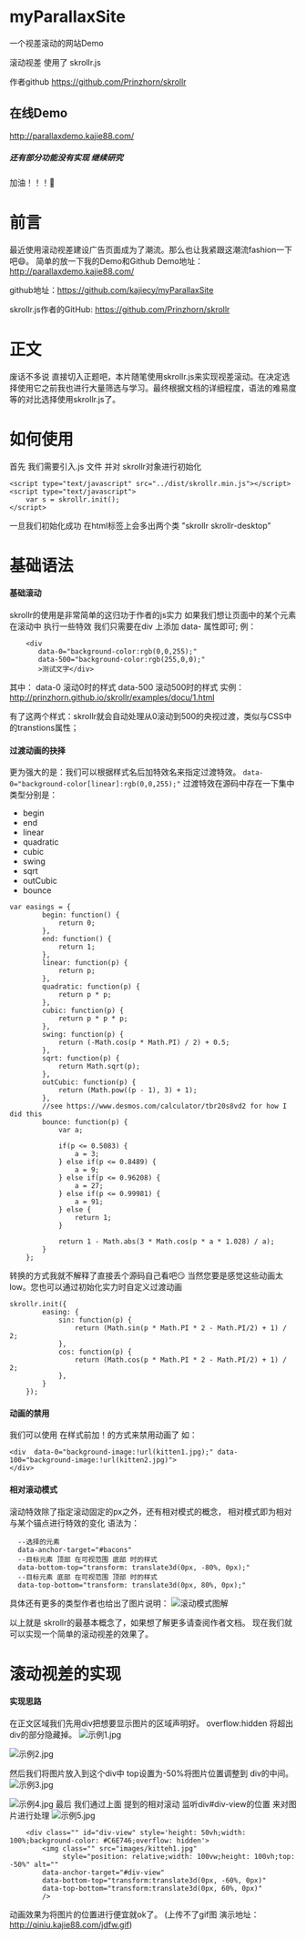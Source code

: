 # myParallaxSite
一个视差滚动的网站Demo

滚动视差 使用了 skrollr.js

作者github https://github.com/Prinzhorn/skrollr

## 在线Demo
http://parallaxdemo.kajie88.com/

##### 还有部分功能没有实现 继续研究
加油！！！💪




# 前言
最近使用滚动视差建设广告页面成为了潮流。那么也让我紧跟这潮流fashion一下吧😄。
简单的放一下我的Demo和Github
Demo地址：http://parallaxdemo.kajie88.com/

github地址：https://github.com/kajiecy/myParallaxSite

skrollr.js作者的GitHub: https://github.com/Prinzhorn/skrollr
# 正文
废话不多说 直接切入正题吧，本片随笔使用skrollr.js来实现视差滚动。在决定选择使用它之前我也进行大量筛选与学习。最终根据文档的详细程度，语法的难易度等的对比选择使用skrollr.js了。
# 如何使用
首先 我们需要引入.js 文件 并对 skrollr对象进行初始化
```
<script type="text/javascript" src="../dist/skrollr.min.js"></script>
<script type="text/javascript">
    var s = skrollr.init();
</script>
```
一旦我们初始化成功 在html标签上会多出两个类 "skrollr skrollr-desktop"
# 基础语法
#### 基础滚动
skrollr的使用是非常简单的这归功于作者的js实力
如果我们想让页面中的某个元素在滚动中 执行一些特效 我们只需要在div 上添加
data- 属性即可;
例：
```
    <div 
       data-0="background-color:rgb(0,0,255);" 
       data-500="background-color:rgb(255,0,0);"
       >测试文字</div>
``` 
其中：
data-0   滚动0时的样式
data-500 滚动500时的样式 
实例：http://prinzhorn.github.io/skrollr/examples/docu/1.html

有了这两个样式：skrollr就会自动处理从0滚动到500的央视过渡，类似与CSS中的transtions属性；
#### 过渡动画的抉择
更为强大的是：我们可以根据样式名后加特效名来指定过渡特效。
`data-0="background-color[linear]:rgb(0,0,255);"`
过渡特效在源码中存在一下集中类型分别是：
- begin 
- end
- linear
- quadratic
- cubic
- swing
- sqrt
- outCubic
- bounce
```
var easings = {
		begin: function() {
			return 0;
		},
		end: function() {
			return 1;
		},
		linear: function(p) {
            return p;
        },
		quadratic: function(p) {
			return p * p;
		},
		cubic: function(p) {
			return p * p * p;
		},
		swing: function(p) {
			return (-Math.cos(p * Math.PI) / 2) + 0.5;
		},
		sqrt: function(p) {
			return Math.sqrt(p);
		},
		outCubic: function(p) {
			return (Math.pow((p - 1), 3) + 1);
		},
		//see https://www.desmos.com/calculator/tbr20s8vd2 for how I did this
		bounce: function(p) {
			var a;

			if(p <= 0.5083) {
				a = 3;
			} else if(p <= 0.8489) {
				a = 9;
			} else if(p <= 0.96208) {
				a = 27;
			} else if(p <= 0.99981) {
				a = 91;
			} else {
				return 1;
			}

			return 1 - Math.abs(3 * Math.cos(p * a * 1.028) / a);
		}
	};
```
转换的方式我就不解释了直接丢个源码自己看吧😏
当然您要是感觉这些动画太low。您也可以通过初始化实力时自定义过渡动画
```
skrollr.init({
		easing: {
			sin: function(p) {
				return (Math.sin(p * Math.PI * 2 - Math.PI/2) + 1) / 2;
			},
			cos: function(p) {
				return (Math.cos(p * Math.PI * 2 - Math.PI/2) + 1) / 2;
			},
		}
	});
```
#### 动画的禁用
我们可以使用 在样式前加！的方式来禁用动画了
如：
```
<div  data-0="background-image:!url(kitten1.jpg);" data-100="background-image:!url(kitten2.jpg)">
</div>
```
#### 相对滚动模式
滚动特效除了指定滚动固定的px之外，还有相对模式的概念，
相对模式即为相对与某个锚点进行特效的变化
语法为：
```
  --选择的元素
  data-anchor-target="#bacons" 
  --目标元素 顶部 在可视范围 底部 时的样式
  data-bottom-top="transform: translate3d(0px, -80%, 0px);" 
  --目标元素 底部 在可视范围 顶部 时的样式
  data-top-bottom="transform: translate3d(0px, 80%, 0px);"
```
具体还有更多的类型作者也给出了图片说明：
![滚动模式图解](https://upload-images.jianshu.io/upload_images/12326681-5d19a254b552d121.jpg?imageMogr2/auto-orient/strip%7CimageView2/2/w/1240)

以上就是 skrollr的最基本概念了，如果想了解更多请查阅作者文档。
现在我们就可以实现一个简单的滚动视差的效果了。
# 滚动视差的实现
#### 实现思路
在正文区域我们先用div把想要显示图片的区域声明好。
overflow:hidden 将超出div的部分隐藏掉。
![示例1.jpg](https://upload-images.jianshu.io/upload_images/12326681-6890851f78412a3d.jpg?imageMogr2/auto-orient/strip%7CimageView2/2/w/1240)

![示例2.jpg](https://upload-images.jianshu.io/upload_images/12326681-75d7c35c3e6e1cc3.jpg?imageMogr2/auto-orient/strip%7CimageView2/2/w/1240)

然后我们将图片放入到这个div中 top设置为-50%将图片位置调整到 div的中间。
![示例3.jpg](https://upload-images.jianshu.io/upload_images/12326681-a2b1d20dd352f327.jpg?imageMogr2/auto-orient/strip%7CimageView2/2/w/1240)

![示例4.jpg](https://upload-images.jianshu.io/upload_images/12326681-08117e57417e9924.jpg?imageMogr2/auto-orient/strip%7CimageView2/2/w/1240)
最后 我们通过上面 提到的相对滚动  监听div#div-view的位置  来对图片进行处理 
![示例5.jpg](https://upload-images.jianshu.io/upload_images/12326681-09d44c4b447cc5b2.jpg?imageMogr2/auto-orient/strip%7CimageView2/2/w/1240)

```
    <div class="" id="div-view" style='height: 50vh;width: 100%;background-color: #C6E746;overflow: hidden'>
        <img class="" src="images/kitteh1.jpg"
             style="position: relative;width: 100vw;height: 100vh;top: -50%" alt=""
        data-anchor-target="#div-view"
        data-bottom-top="transform:translate3d(0px, -60%, 0px)"
        data-top-bottom="transform:translate3d(0px, 60%, 0px)"
        />
```

动画效果为将图片的位置进行便宜就ok了。
(上传不了gif图 演示地址：http://qiniu.kajie88.com/jdfw.gif)

